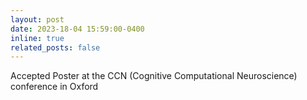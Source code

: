 ```yaml
---
layout: post
date: 2023-18-04 15:59:00-0400
inline: true
related_posts: false
---
```


Accepted Poster at the CCN (Cognitive Computational Neuroscience) conference in Oxford
